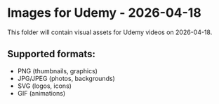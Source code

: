 # Images for Udemy - 2026-04-18

This folder will contain visual assets for Udemy videos on 2026-04-18.

## Supported formats:
- PNG (thumbnails, graphics)
- JPG/JPEG (photos, backgrounds)
- SVG (logos, icons)
- GIF (animations)
